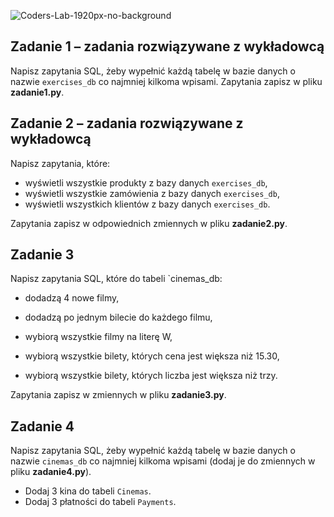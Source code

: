 ![Coders-Lab-1920px-no-background](https://user-images.githubusercontent.com/30623667/104709394-2cabee80-571f-11eb-9518-ea6a794e558e.png)


## Zadanie 1 &ndash; zadania rozwiązywane z wykładowcą

Napisz zapytania SQL, żeby wypełnić każdą tabelę w bazie danych o nazwie `exercises_db` co najmniej kilkoma wpisami.
Zapytania zapisz w pliku **zadanie1.py**.


## Zadanie 2 &ndash; zadania rozwiązywane z wykładowcą

Napisz zapytania, które:
 * wyświetli wszystkie produkty z bazy danych `exercises_db`,
 * wyświetli wszystkie zamówienia z bazy danych `exercises_db`,
 * wyświetli wszystkich klientów z bazy danych `exercises_db`.

Zapytania zapisz w odpowiednich zmiennych w pliku **zadanie2.py**.



## Zadanie 3

Napisz zapytania SQL, które do tabeli `cinemas_db:

* dodadzą 4 nowe filmy,
* dodadzą po jednym bilecie do każdego filmu,

* wybiorą wszystkie filmy na literę W,
* wybiorą wszystkie bilety, których cena jest większa niż 15.30,
* wybiorą wszystkie bilety, których liczba jest większa niż trzy.

Zapytania zapisz w zmiennych w pliku **zadanie3.py**.


## Zadanie 4

Napisz zapytania SQL, żeby wypełnić każdą tabelę w bazie danych o nazwie `cinemas_db` co najmniej kilkoma wpisami
(dodaj je do zmiennych w pliku **zadanie4.py**).

* Dodaj 3 kina do tabeli `Cinemas`.
* Dodaj 3 płatności do tabeli `Payments`.

